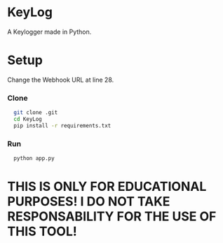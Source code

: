 # KeyLog
A Keylogger made in Python.

# Setup
Change the Webhook URL at line 28.

### Clone
```bash
  git clone .git
  cd KeyLog
  pip install -r requirements.txt
```

### Run
```bash
  python app.py
```

# THIS IS ONLY FOR EDUCATIONAL PURPOSES! I DO NOT TAKE RESPONSABILITY FOR THE USE OF THIS TOOL!
